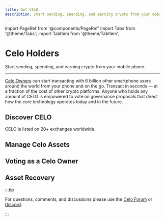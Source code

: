 ```yaml
---
title: Get CELO
description: Start sending, spending, and earning crypto from your mobile phone
---
```


import PageRef from '@components/PageRef'
import Tabs from '@theme/Tabs';
import TabItem from '@theme/TabItem';

# Celo Holders

Start sending, spending, and earning crypto from your mobile phone.

---

[Celo Owners](https://celo.org/buy) can start transacting with 6 billion other smartphone users around the world from your phone and on the go. Transact in seconds — at a fraction of the cost of other crypto platforms. Anyone who holds any amount of CELO is empowered to vote on governance proposals that direct how the core technology operates today and in the future.

## Discover CELO

CELO is listed on 20+ exchanges worldwide.

<PageRef url="https://coinmarketcap.com/currencies/celo/markets/" pageName="Get CELO" />
<PageRef url="https://coinmarketcap.com/currencies/celo-dollar/markets/" pageName="Get cUSD" />
<PageRef url="https://coinmarketcap.com/currencies/celo-euro/" pageName="Get cEUR" />

## Manage Celo Assets

<PageRef url="/celo-owner-guide/quick-start" pageName="Self-Custody CELO" />
<PageRef url="/celo-owner-guide/cusd" pageName="Asset Management" />
<PageRef url="/celo-owner-guide/release-gold" pageName="Understand ReleaseGold" />
<PageRef url="/celo-owner-guide/celo-exchange-bot" pageName="Exchange Celo Assets" />

## Voting as a Celo Owner

<PageRef url="/celo-owner-guide/voting-validators" pageName="Voting for Validators" />
<PageRef url="/celo-owner-guide/voting-governance" pageName="Voting on Governance" />
<PageRef url="/celo-owner-guide/governance-cheat-sheet" pageName="Governance Cheatsheet" />

## Asset Recovery

<PageRef url="/celo-owner-guide/eth-recovery" pageName="Recover ETH from a Celo Address" />
<PageRef url="/celo-owner-guide/celo-recovery" pageName="Recover CELO from an Ethereum Address" />

:::tip

For questions, comments, and discussions please use the [Celo Forum](https://forum.celo.org/) or [Discord](https://chat.celo.org/).

:::
